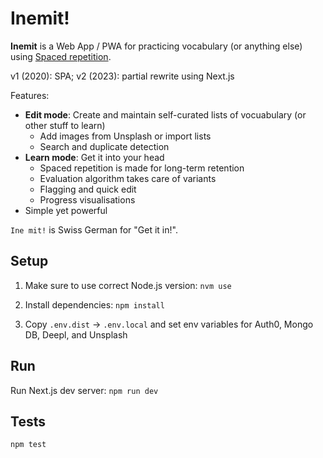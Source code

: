 # Inemit!

**Inemit** is a Web App / PWA for practicing vocabulary (or anything else) using [Spaced repetition](https://en.wikipedia.org/wiki/Spaced_repetition).

v1 (2020): SPA; v2 (2023): partial rewrite using Next.js

Features:

- **Edit mode**: Create and maintain self-curated lists of vocuabulary (or other stuff to learn)
  - Add images from Unsplash or import lists
  - Search and duplicate detection
- **Learn mode**: Get it into your head
  - Spaced repetition is made for long-term retention
  - Evaluation algorithm takes care of variants
  - Flagging and quick edit
  - Progress visualisations
- Simple yet powerful

`Ine mit!` is Swiss German for "Get it in!".


## Setup

1. Make sure to use correct Node.js version: `nvm use`

2. Install dependencies: `npm install`

3. Copy `.env.dist` -> `.env.local` and set env variables for Auth0, Mongo DB, Deepl, and Unsplash


## Run

Run Next.js dev server: `npm run dev`


## Tests

```sh
npm test
```
